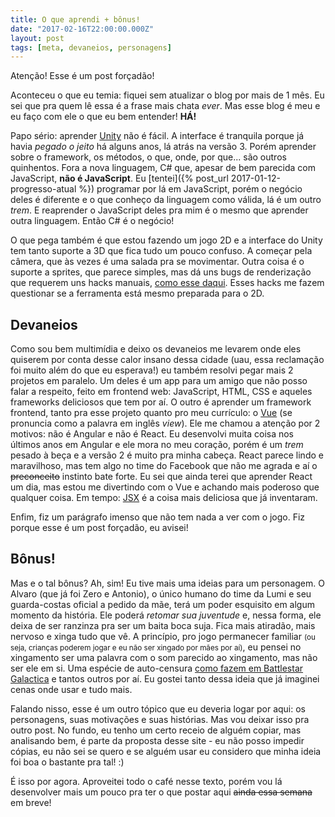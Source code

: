 ```yaml
---
title: O que aprendi + bônus!
date: "2017-02-16T22:00:00.000Z"
layout: post
tags: [meta, devaneios, personagens]
---
```


Atenção! Esse é um post forçadão!

Aconteceu o que eu temia: fiquei sem atualizar o blog por mais de 1 mês. Eu sei que pra quem lê essa é a frase mais chata _ever_. Mas esse blog é meu e eu faço com ele o que eu bem entender! **HÁ!**

<!--more-->

Papo sério: aprender [Unity](https://unity3d.com) não é fácil. A interface é tranquila porque já havia _pegado o jeito_ há alguns anos, lá atrás na versão 3. Porém aprender sobre o framework, os métodos, o que, onde, por que... são outros quinhentos. Fora a nova linguagem, C# que, apesar de bem parecida com JavaScript, **não é JavaScript**. Eu [tentei]({% post_url 2017-01-12-progresso-atual %}) programar por lá em JavaScript, porém o negócio deles é diferente e o que conheço da linguagem como válida, lá é um outro _trem_. E reaprender o JavaScript deles pra mim é o mesmo que aprender outra linguagem. Então C# é o negócio!

O que pega também é que estou fazendo um jogo 2D e a interface do Unity tem tanto suporte a 3D que fica tudo um pouco confuso. A começar pela câmera, que às vezes é uma salada pra se movimentar. Outra coisa é o suporte a sprites, que parece simples, mas dá uns bugs de renderização que requerem uns hacks manuais, [como esse daqui](http://answers.unity3d.com/questions/609736/gaps-sometimes-appearing-between-2d-sprites.html). Esses hacks me fazem questionar se a ferramenta está mesmo preparada para o 2D.

## Devaneios

Como sou bem multimídia e deixo os devaneios me levarem onde eles quiserem por conta desse calor insano dessa cidade (uau, essa reclamação foi muito além do que eu esperava!) eu também resolvi pegar mais 2 projetos em paralelo. Um deles é um app para um amigo que não posso falar a respeito, feito em frontend web: JavaScript, HTML, CSS e aqueles frameworks deliciosos que tem por aí. O outro é aprender um framework frontend, tanto pra esse projeto quanto pro meu currículo: o [Vue](https://vuejs.org) (se pronuncia como a palavra em inglês _view_). Ele me chamou a atenção por 2 motivos: não é Angular e não é React. Eu desenvolvi muita coisa nos últimos anos em Angular e ele mora no meu coração, porém é um _trem_ pesado à beça e a versão 2 é muito pra minha cabeça. React parece lindo e maravilhoso, mas tem algo no time do Facebook que não me agrada e aí o ~~preconceito~~ instinto bate forte. Eu sei que ainda terei que aprender React um dia, mas estou me divertindo com o Vue e achando mais poderoso que qualquer coisa. Em tempo: [JSX](https://facebook.github.io/react/docs/jsx-in-depth.html) é a coisa mais deliciosa que já inventaram.

Enfim, fiz um parágrafo imenso que não tem nada a ver com o jogo. Fiz porque esse é um post forçadão, eu avisei!

## Bônus!

Mas e o tal bônus? Ah, sim! Eu tive mais uma ideias para um personagem. O Alvaro (que já foi Zero e Antonio), o único humano do time da Lumi e seu guarda-costas oficial a pedido da mãe, terá um poder esquisito em algum momento da história. Ele poderá _retomar sua juventude_ e, nessa forma, ele deixa de ser ranzinza pra ser um baita boca suja. Fica mais atiradão, mais nervoso e xinga tudo que vê. A princípio, pro jogo permanecer familiar <small>(ou seja, crianças poderem jogar e eu não ser xingado por mães por aí)</small>, eu pensei no xingamento ser uma palavra com o som parecido ao xingamento, mas não ser ele em si. Uma espécie de auto-censura [como fazem em Battlestar Galactica](<https://en.wikipedia.org/wiki/Frak_(expletive)>) e tantos outros por aí. Eu gostei tanto dessa ideia que já imaginei cenas onde usar e tudo mais.

Falando nisso, esse é um outro tópico que eu deveria logar por aqui: os personagens, suas motivações e suas histórias. Mas vou deixar isso pra outro post. No fundo, eu tenho um certo receio de alguém copiar, mas analisando bem, é parte da proposta desse site - eu não posso impedir cópias, eu não sei se quero e se alguém usar eu considero que minha ideia foi boa o bastante pra tal! :)

É isso por agora. Aproveitei todo o café nesse texto, porém vou lá desenvolver mais um pouco pra ter o que postar aqui ~~ainda essa semana~~ em breve!
